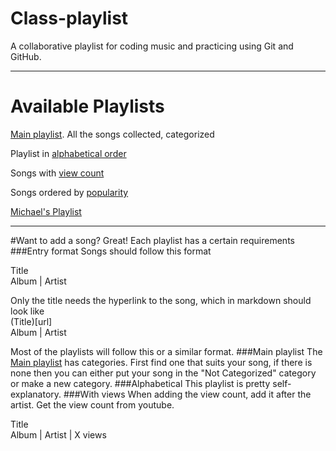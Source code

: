 # Class-playlist
A collaborative playlist for coding music and practicing using Git and GitHub.
***
# Available Playlists
[Main playlist](playlist.md). All the songs collected, categorized

Playlist in [alphabetical order](alphabetical-playlist.md)

Songs with [view count](playlist_with_views_date.md)

Songs ordered by [popularity](playlist%20by%20popularity.md)

[Michael's Playlist](Michaels_List.md)

---

#Want to add a song?
Great! Each playlist has a certain requirements
###Entry format
Songs should follow this format

Title  
Album | Artist

Only the title needs the hyperlink to the song, which in markdown should look like  
(Title)[url]  
Album | Artist  

Most of the playlists will follow this or a similar format.
###Main playlist
The [Main playlist](playlist.md) has categories. First find one that suits your song, if there is none then you can either put your song in the "Not Categorized" category or make a new category. 
###Alphabetical 
This playlist is pretty self-explanatory.
###With views
When adding the view count, add it after the artist. Get the view count from youtube.

Title  
Album | Artist | X views


